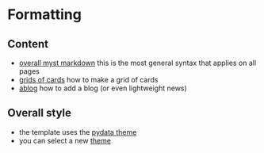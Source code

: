 # Formatting


## Content

- [overall myst markdown](https://jupyterbook.org/en/stable/reference/cheatsheet.html) this is the most general syntax that applies on all pages
- [grids of cards](https://sphinx-design.readthedocs.io/en/latest/grids.html#placing-a-card-in-a-grid) how to make a grid of cards
- [ablog](https://ablog.readthedocs.io/en/stable/index.html) how to add a blog (or even lightweight news)


## Overall style


-  the template uses the [pydata theme](https://pydata-sphinx-theme.readthedocs.io/en/stable/user_guide/layout.html)
-  you can select a new [theme](https://sphinx-themes.org/)